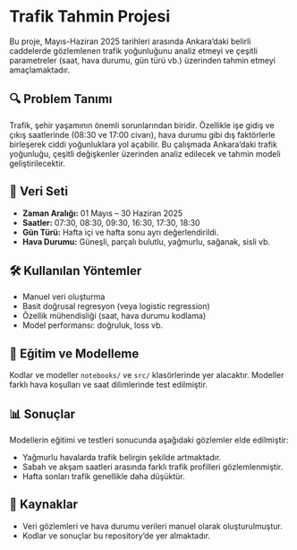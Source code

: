 # Trafik Tahmin Projesi

Bu proje, Mayıs-Haziran 2025 tarihleri arasında Ankara’daki belirli caddelerde gözlemlenen trafik yoğunluğunu analiz etmeyi ve çeşitli parametreler (saat, hava durumu, gün türü vb.) üzerinden tahmin etmeyi amaçlamaktadır.

## 🔍 Problem Tanımı

Trafik, şehir yaşamının önemli sorunlarından biridir. Özellikle işe gidiş ve çıkış saatlerinde (08:30 ve 17:00 civarı), hava durumu gibi dış faktörlerle birleşerek ciddi yoğunluklara yol açabilir. Bu çalışmada Ankara’daki trafik yoğunluğu, çeşitli değişkenler üzerinden analiz edilecek ve tahmin modeli geliştirilecektir.

## 📁 Veri Seti

- **Zaman Aralığı:** 01 Mayıs – 30 Haziran 2025
- **Saatler:** 07:30, 08:30, 09:30, 16:30, 17:30, 18:30
- **Gün Türü:** Hafta içi ve hafta sonu ayrı değerlendirildi.
- **Hava Durumu:** Güneşli, parçalı bulutlu, yağmurlu, sağanak, sisli vb.

## 🛠️ Kullanılan Yöntemler

- Manuel veri oluşturma
- Basit doğrusal regresyon (veya logistic regression)
- Özellik mühendisliği (saat, hava durumu kodlama)
- Model performansı: doğruluk, loss vb.

## 🧠 Eğitim ve Modelleme

Kodlar ve modeller `notebooks/` ve `src/` klasörlerinde yer alacaktır. Modeller farklı hava koşulları ve saat dilimlerinde test edilmiştir.

## 📊 Sonuçlar

Modellerin eğitimi ve testleri sonucunda aşağıdaki gözlemler elde edilmiştir:
- Yağmurlu havalarda trafik belirgin şekilde artmaktadır.
- Sabah ve akşam saatleri arasında farklı trafik profilleri gözlemlenmiştir.
- Hafta sonları trafik genellikle daha düşüktür.

## 📎 Kaynaklar

- Veri gözlemleri ve hava durumu verileri manuel olarak oluşturulmuştur.
- Kodlar ve sonuçlar bu repository’de yer almaktadır.
